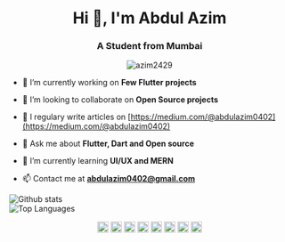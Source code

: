 <h1 align="center">Hi 👋, I'm Abdul Azim</h1>
<h3 align="center">A Student from Mumbai</h3>
<p align="center"> <img src="https://komarev.com/ghpvc/?username=azim2429" alt="azim2429" /> </p>

- 🔭 I’m currently working on **Few Flutter projects**

- 👯 I’m looking to collaborate on **Open Source projects**

- 📝 I regulary write articles on [https://medium.com/@abdulazim0402](https://medium.com/@abdulazim0402)

- 💬 Ask me about **Flutter, Dart and Open source**

- 🌱 I’m currently learning **UI/UX and MERN**

- 📫 Contact me at **abdulazim0402@gmail.com**

<!--- ⚡ Fun fact ****-->

![Github stats](https://github-readme-stats.vercel.app/api?username=azim2429&theme=tokyonight&show_icons=true)
<br>
![Top Languages](https://github-readme-stats.vercel.app/api/top-langs/?username=azim2429&layout=compact&theme=tokyonight&show_icons=true)
<p align="center"> 
<a href="https://twitter.com/_azzzim_" target="blank"><img align="center" src="https://cdn.jsdelivr.net/npm/simple-icons@3.0.1/icons/twitter.svg" alt="azim2429" height="20" width="20" /></a>
<a href="https://www.linkedin.com/in/abdul-azim-08087019b/" target="blank"><img align="center" src="https://cdn.jsdelivr.net/npm/simple-icons@3.0.1/icons/linkedin.svg" alt="shubhamhackz" height="20" width="20" /></a>
<!--<a href="https://stackoverflow.com/users/6915572/shubhamhackz" target="blank"><img align="center" src="https://cdn.jsdelivr.net/npm/simple-icons@3.0.1/icons/stackoverflow.svg" alt="users/6915572/shubhamhackz" height="20" width="20" /></a>-->
<a href="https://instagram.com/_azzim_" target="blank"><img align="center" src="https://cdn.jsdelivr.net/npm/simple-icons@3.0.1/icons/instagram.svg" alt="azim2429" height="20" width="20" /></a>
  <a href="https://www.behance.net/_azzim_" target="blank"><img align="center" src="https://cdn.jsdelivr.net/npm/simple-icons@3.0.1/icons/behance.svg" alt="azim2429" height="20" width="20" /></a>
   <a href="https://dribbble.com/_azzim_" target="blank"><img align="center" src="https://cdn.jsdelivr.net/npm/simple-icons@3.0.1/icons/dribbble.svg" alt="azim2429" height="20" width="20" /></a>
   <a href="https://dev.to/_azzzim_" target="blank"><img align="center" src="https://cdn.jsdelivr.net/npm/simple-icons@3.0.1/icons/dev-dot-to.svg" alt="azim2429" height="20" width="20" /></a>
   <a href="https://medium.com/@abdulazim0402" target="blank"><img align="center" src="https://cdn.jsdelivr.net/npm/simple-icons@3.0.1/icons/medium.svg" alt="azim2429" height="20" width="20" /></a>
  <a href="https://www.reddit.com/user/azzim_" target="blank"><img align="center" src="https://cdn.jsdelivr.net/npm/simple-icons@3.0.1/icons/reddit.svg" alt="azim2429" height="20" width="20"/></a>
  
</p>
